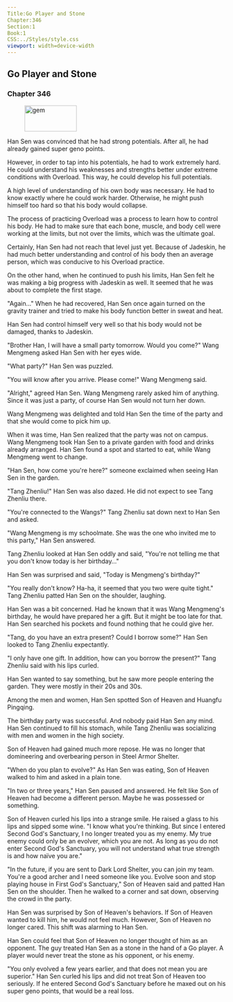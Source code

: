 ```yaml
---
Title:Go Player and Stone 
Chapter:346 
Section:1 
Book:1 
CSS:../Styles/style.css 
viewport: width=device-width
---
```

  
## Go Player and Stone
### Chapter 346
  
<figure>
	<img src="../Images/gem.gif" alt="gem" id="gem" width="120" height="60" />
</figure>
  

  
Han Sen was convinced that he had strong potentials. After all, he had already gained super geno points.

However, in order to tap into his potentials, he had to work extremely hard. He could understand his weaknesses and strengths better under extreme conditions with Overload. This way, he could develop his full potentials.

A high level of understanding of his own body was necessary. He had to know exactly where he could work harder. Otherwise, he might push himself too hard so that his body would collapse.

The process of practicing Overload was a process to learn how to control his body. He had to make sure that each bone, muscle, and body cell were working at the limits, but not over the limits, which was the ultimate goal.

Certainly, Han Sen had not reach that level just yet. Because of Jadeskin, he had much better understanding and control of his body then an average person, which was conducive to his Overload practice.

On the other hand, when he continued to push his limits, Han Sen felt he was making a big progress with Jadeskin as well. It seemed that he was about to complete the first stage.

"Again…" When he had recovered, Han Sen once again turned on the gravity trainer and tried to make his body function better in sweat and heat.

Han Sen had control himself very well so that his body would not be damaged, thanks to Jadeskin.

"Brother Han, I will have a small party tomorrow. Would you come?" Wang Mengmeng asked Han Sen with her eyes wide.

"What party?" Han Sen was puzzled.

"You will know after you arrive. Please come!" Wang Mengmeng said.

"Alright," agreed Han Sen. Wang Mengmeng rarely asked him of anything. Since it was just a party, of course Han Sen would not turn her down.

Wang Mengmeng was delighted and told Han Sen the time of the party and that she would come to pick him up.

When it was time, Han Sen realized that the party was not on campus. Wang Mengmeng took Han Sen to a private garden with food and drinks already arranged. Han Sen found a spot and started to eat, while Wang Mengmeng went to change.

"Han Sen, how come you're here?" someone exclaimed when seeing Han Sen in the garden.

"Tang Zhenliu!" Han Sen was also dazed. He did not expect to see Tang Zhenliu there.

"You're connected to the Wangs?" Tang Zhenliu sat down next to Han Sen and asked.

"Wang Mengmeng is my schoolmate. She was the one who invited me to this party," Han Sen answered.

Tang Zhenliu looked at Han Sen oddly and said, "You're not telling me that you don't know today is her birthday…"

Han Sen was surprised and said, "Today is Mengmeng's birthday?"

"You really don't know? Ha-ha, it seemed that you two were quite tight." Tang Zhenliu patted Han Sen on the shoulder, laughing.

Han Sen was a bit concerned. Had he known that it was Wang Mengmeng's birthday, he would have prepared her a gift. But it might be too late for that. Han Sen searched his pockets and found nothing that he could give her.

"Tang, do you have an extra present? Could I borrow some?" Han Sen looked to Tang Zhenliu expectantly.

"I only have one gift. In addition, how can you borrow the present?" Tang Zhenliu said with his lips curled.

Han Sen wanted to say something, but he saw more people entering the garden. They were mostly in their 20s and 30s.

Among the men and women, Han Sen spotted Son of Heaven and Huangfu Pingqing.

The birthday party was successful. And nobody paid Han Sen any mind. Han Sen continued to fill his stomach, while Tang Zhenliu was socializing with men and women in the high society.

Son of Heaven had gained much more repose. He was no longer that domineering and overbearing person in Steel Armor Shelter.

"When do you plan to evolve?" As Han Sen was eating, Son of Heaven walked to him and asked in a plain tone.

"In two or three years," Han Sen paused and answered. He felt like Son of Heaven had become a different person. Maybe he was possessed or something.

Son of Heaven curled his lips into a strange smile. He raised a glass to his lips and sipped some wine. "I know what you're thinking. But since I entered Second God's Sanctuary, I no longer treated you as my enemy. My true enemy could only be an evolver, which you are not. As long as you do not enter Second God's Sanctuary, you will not understand what true strength is and how naïve you are."

"In the future, if you are sent to Dark Lord Shelter, you can join my team. You're a good archer and I need someone like you. Evolve soon and stop playing house in First God's Sanctuary," Son of Heaven said and patted Han Sen on the shoulder. Then he walked to a corner and sat down, observing the crowd in the party.

Han Sen was surprised by Son of Heaven's behaviors. If Son of Heaven wanted to kill him, he would not feel much. However, Son of Heaven no longer cared. This shift was alarming to Han Sen.

Han Sen could feel that Son of Heaven no longer thought of him as an opponent. The guy treated Han Sen as a stone in the hand of a Go player. A player would never treat the stone as his opponent, or his enemy.

"You only evolved a few years earlier, and that does not mean you are superior." Han Sen curled his lips and did not treat Son of Heaven too seriously. If he entered Second God's Sanctuary before he maxed out on his super geno points, that would be a real loss.
